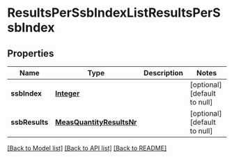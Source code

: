 # ResultsPerSsbIndexListResultsPerSsbIndex
## Properties

Name | Type | Description | Notes
------------ | ------------- | ------------- | -------------
**ssbIndex** | [**Integer**](integer.md) |  | [optional] [default to null]
**ssbResults** | [**MeasQuantityResultsNr**](MeasQuantityResultsNr.md) |  | [optional] [default to null]

[[Back to Model list]](../README.md#documentation-for-models) [[Back to API list]](../README.md#documentation-for-api-endpoints) [[Back to README]](../README.md)

